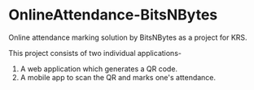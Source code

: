 # OnlineAttendance-BitsNBytes
Online attendance marking solution by BitsNBytes as a project for KRS.

This project consists of two individual applications-
1. A web application which generates a QR code.
2. A mobile app to scan the QR and marks one's attendance.
